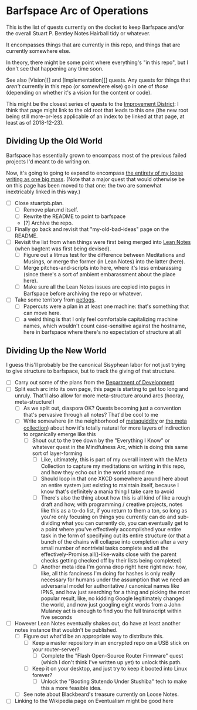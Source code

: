 # Barfspace Arc of Operations

This is the list of quests currently on the docket to keep Barfspace and/or the overall Stuart P. Bentley Notes Hairball tidy or whatever.

It encompasses things that are currently in this repo, and things that are currently somewhere else.

In theory, there might be some point where everything's "in this repo", but I don't see that happening any time soon.

See also [Vision][] and [Implementation][] quests. Any quests for things that *aren't* currently in this repo (or somewhere else) go in one of *those* (depending on whether it's a vision for the content or code).

This might be the closest series of quests to the [Improvement District][RCID]: I think that page might link to the old root that leads to this one (the new root being still more-or-less applicable of an index to be linked at that page, at least as of 2018-12-23).

[RCID]: eb1e81f8-5939-4f85-9930-418044018a75.md

## Dividing Up the Old World

Barfspace has essentially grown to encompass most of the previous failed projects I'd meant to do writing on.

Now, it's going to going to expand to encompass [the entirety of my loose writing as one big mass][GMP]. (Note that a major quest that would otherwise be on this page has been moved to that one: the two are somewhat inextricably linked in this way.)

[GMP]: f3f3d6ba-6342-415a-9f3b-ab4f1d75a692.md

- [ ] Close stuartpb.plan.
  - [ ] Remove plan.md itself.
  - [ ] Rewrite the README to point to barfspace
  - [?] Archive the repo.
- [ ] Finally go back and revisit that "my-old-bad-ideas" page on the README.
- [ ] Revisit the list from when things were first being merged into [Lean Notes][] (when bagtent was first being devised).
  - [ ] Figure out a litmus test for the difference between Meditations and Musings, or merge the former (in Lean Notes) into the latter (here).
  - [ ] Merge pitches-and-scripts into here, where it's less embarassing (since there's a sort of ambient embarassment about the place here).
  - [ ] Make sure all the Lean Notes issues are copied into pages in Barfspace before archiving the repo or whatever.
- [ ] Take some territory from [petlogs][].
  - [ ] Papercuts were a plan in at least one machine: that's something that can move here.
  - [ ] a weird thing is that I only feel comfortable capitalizing machine names, which wouldn't count case-sensitive against the hostname, here in barfspace where there's no expectation of structure at all

[Lean Notes]: https://github.com/stuartpb/leannotes
[petlogs]: https://github.com/stuartpb/leannotes

## Dividing Up the New World

I guess this'll probably be the canonical Sisyphean labor for not just trying to give structure to barfspace, but to track the giving of that structure.

- [ ] Carry out some of the plans from the [Department of Development][dept]
- [ ] Split each arc into its own page, this page is starting to get too long and unruly. That'll also allow for more meta-structure around arcs (hooray, meta-structure!)
  - [ ] As we split out, diaspora OK? Quests becoming just a convention that's pervasive through all notes? That'd be cool to me
  - [ ] Write somewhere (in the neighborhood of [metaquiddity][] or [the meta collection][]) about how it's totally natural for more layers of indirection to organically emerge like this
    - [ ] Shout out to the tree down by the "Everything I Know" or whatever quest in the Mindfulness Arc, which is doing this same sort of layer-forming
      - [ ] Like, ultimately, this is part of my overall intent with the Meta Collection to capture my meditations on writing in this repo, and how they echo out in the world around me
      - [ ] Should loop in that one XKCD somewhere around here about an entire system just existing to maintain itself, because I know that's definitely a mania thing I take care to avoid
      - [ ] There's also the thing about how this is all kind of like a rough draft and how, with programming / creative projects, notes like this as a to-do list, if you return to them a ton, so long as you're only focusing on things you currently can do and sub-dividing what you can currently do, you can eventually get to a point where you've effectively accomplished your entire task in the form of specifying out its entire structure (or that a bunch of the chains will collapse into completion after a very small number of nontrivial tasks complete and all the effectively-Promise.all()-like-waits close with the parent checks getting checked off by their lists being completed)
      - [ ] Another meta idea I'm gonna drop right here right now: how, like, all this fanciness I'm doing for hashes is only really necessary for humans under the assumption that we need an adversarial model for authoritative / canonical names like IPNS, and how just searching for a thing and picking the most popular result, like, no kidding Google legitimately changed the world, and now just googling eight words from a John Mulaney act is enough to find you the full transcript within five seconds
- [ ] However Lean Notes eventually shakes out, do have at least another notes instance that wouldn't be published.
  - [ ] Figure out what'd be an appropriate way to distribute this.
    - [ ] Keep a master repository in an encrypted repo on a USB stick on your router-server?
      - [ ] Complete the "Flash Open-Source Router Firmware" quest (which I don't think I've written up yet) to unlock this path.
    - [ ] Keep it on your desktop, and just try to keep it booted into Linux forever?
      - [ ] Unlock the "Booting Stutendo Under Stushiba" tech to make this a more feasible idea.
  - [ ] See note about Blackbeard's treasure currently on Loose Notes.
- [ ] Linking to the Wikipedia page on Eventualism might be good here

[dept]: eb1e81f8-5939-4f85-9930-418044018a75.md
[metaquiddity]: 3ef0ffc5-818e-4c16-be90-0a8bd6eb8778.md
[the meta collection]: 8c5a1d30-97d9-4395-85be-b6c8ba57b239.md
